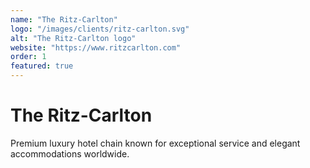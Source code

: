 ```yaml
---
name: "The Ritz-Carlton"
logo: "/images/clients/ritz-carlton.svg"
alt: "The Ritz-Carlton logo"
website: "https://www.ritzcarlton.com"
order: 1
featured: true
---
```


# The Ritz-Carlton

Premium luxury hotel chain known for exceptional service and elegant accommodations worldwide. 